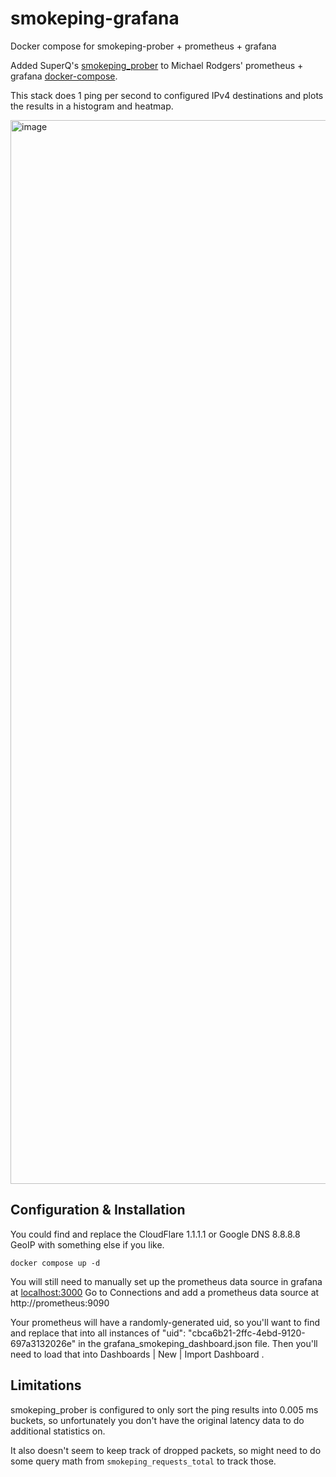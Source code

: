# smokeping-grafana
Docker compose for smokeping-prober + prometheus + grafana

Added SuperQ's [smokeping_prober](https://github.com/SuperQ/smokeping_prober) to Michael Rodgers' prometheus + grafana [docker-compose](https://gitlab.com/mjrod/py-pg).

This stack does 1 ping per second to configured IPv4 destinations and plots the results in a histogram and heatmap.

<img width="1702" alt="image" src="https://github.com/MTN-RowinAndruscavage/smokeping-grafana/assets/8740187/4c00166d-76da-4c7e-aa7c-a5b92f5abf4c">

## Configuration & Installation

You could  find and replace the CloudFlare 1.1.1.1 or Google DNS 8.8.8.8 GeoIP with something else if you like.

    docker compose up -d

You will still need to manually set up the prometheus data source in grafana at [localhost:3000](http://localhost:3000/) 
Go to Connections and add a prometheus data source at http://prometheus:9090

Your prometheus will have a randomly-generated uid, so you'll want to find and replace that into all instances of "uid": "cbca6b21-2ffc-4ebd-9120-697a3132026e" in the grafana_smokeping_dashboard.json file.
Then you'll need to load that into Dashboards | New | Import Dashboard .


## Limitations

smokeping_prober is configured to only sort the ping results into 0.005 ms buckets, so unfortunately you don't have the original latency data to do additional statistics on.

It also doesn't seem to keep track of dropped packets, so might need to do some query math from `smokeping_requests_total` to track those.

